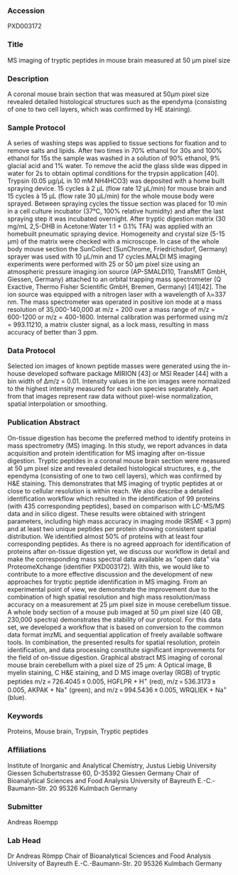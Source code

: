 ### Accession
PXD003172

### Title
MS imaging of tryptic peptides in mouse brain measured at 50 µm pixel size

### Description
A coronal mouse brain section that was measured at 50µm pixel size revealed detailed histological structures such as the ependyma (consisting of one to two cell layers, which was confirmed by HE staining).

### Sample Protocol
A series of washing steps was applied to tissue sections for fixation and to remove salts and lipids. After two times in 70% ethanol for 30s and 100% ethanol for 15s the sample was washed in a solution of 90% ethanol, 9% glacial acid and 1% water. To remove the acid the glass slide was dipped in water for 2s to obtain optimal conditions for the trypsin application [40]. Trypsin (0.05 µg/µL in 10 mM NH4HCO3) was deposited with a home built spraying device. 15 cycles à 2 µL (flow rate 12 µL/min) for mouse brain and 15 cycles à 15 µL (flow rate 30 µL/min) for the whole mouse body were sprayed. Between spraying cycles the tissue section was placed for 10 min in a cell culture incubator (37°C, 100% relative humidity) and after the last spraying step it was incubated overnight.  After tryptic digestion matrix (30 mg/mL 2,5-DHB in Acetone:Water 1:1 + 0.1% TFA) was applied with an homebuilt pneumatic spraying device. Homogeneity and crystal size (5-15 µm) of the matrix were checked with a microscope.  In case of the whole body mouse section  the SunCollect (SunChrome, Friedrichsdorf, Germany) sprayer was used with 10 µL/min and 17 cycles.MALDI MS imaging experiments were performed with 25 or 50 µm pixel size using an atmospheric pressure imaging ion source (AP-SMALDI10, TransMIT GmbH, Giessen, Germany) attached to an orbital trapping mass spectrometer (Q Exactive, Thermo Fisher Scientific GmbH, Bremen, Germany) [41][42]. The ion source was equipped with a nitrogen laser with a wavelength of λ=337 nm. The mass spectrometer was operated in positive ion mode at a mass resolution of 35,000-140,000 at m/z = 200 over a mass range of m/z = 600-1200 or m/z = 400-1600. Internal calibration was performed using m/z = 993.11210, a matrix cluster signal, as a lock mass, resulting in mass accuracy of better than 3 ppm.

### Data Protocol
Selected ion images of known peptide masses were generated using the in-house developed software package MIRION  [43] or MSI Reader [44] with a bin width of Δm/z = 0.01. Intensity values in the ion images were normalized to the highest intensity measured for each ion species separately. Apart from that images represent raw data without pixel-wise normalization, spatial interpolation or smoothing.

### Publication Abstract
On-tissue digestion has become the preferred method to identify proteins in mass spectrometry (MS) imaging. In this study, we report advances in data acquisition and protein identification for MS imaging after on-tissue digestion. Tryptic peptides in a coronal mouse brain section were measured at 50&#xa0;&#x3bc;m pixel size and revealed detailed histological structures, e.g., the ependyma (consisting of one to two cell layers), which was confirmed by H&amp;E staining. This demonstrates that MS imaging of tryptic peptides at or close to cellular resolution is within reach. We also describe a detailed identification workflow which resulted in the identification of 99 proteins (with 435 corresponding peptides), based on comparison with LC-MS/MS data and in silico digest. These results were obtained with stringent parameters, including high mass accuracy in imaging mode (RSME &lt;&#x2009;3&#xa0;ppm) and at least two unique peptides per protein showing consistent spatial distribution. We identified almost 50% of proteins with at least four corresponding peptides. As there is no agreed approach for identification of proteins after on-tissue digestion yet, we discuss our workflow in detail and make the corresponding mass spectral data available as "open data" via ProteomeXchange (identifier PXD003172). With this, we would like to contribute to a more effective discussion and the development of new approaches for tryptic peptide identification in MS imaging. From an experimental point of view, we demonstrate the improvement due to the combination of high spatial resolution and high mass resolution/mass accuracy on a measurement at 25&#xa0;&#x3bc;m pixel size in mouse cerebellum tissue. A whole body section of a mouse pub imaged at 50&#xa0;&#x3bc;m pixel size (40&#xa0;GB, 230,000 spectra) demonstrates the stability of our protocol. For this data set, we developed a workflow that is based on conversion to the common data format imzML and sequential application of freely available software tools. In combination, the presented results for spatial resolution, protein identification, and data processing constitute significant improvements for the field of on-tissue digestion. Graphical abstract MS imaging of coronal mouse brain cerebellum with a pixel size of 25&#xa0;&#x3bc;m: A Optical image, B myelin staining, C H&amp;E staining, and D MS image overlay (RGB) of tryptic peptides m/z&#x2009;=&#x2009;726.4045&#x2009;&#xb1;&#x2009;0.005, HGFLPR + H<sup>+</sup> (red), m/z&#x2009;=&#x2009;536.3173&#x2009;&#xb1;&#x2009;0.005, AKPAK + Na<sup>+</sup> (green), and m/z&#x2009;=&#x2009;994.5436&#x2009;&#xb1;&#x2009;0.005, WRQLIEK + Na<sup>+</sup> (blue).

### Keywords
Proteins, Mouse brain, Trypsin, Tryptic peptides

### Affiliations
Institute of Inorganic and Analytical Chemistry, Justus Liebig University Giessen Schubertstrasse 60, D-35392 Giessen Germany
Chair of Bioanalytical Sciences and Food Analysis University of Bayreuth E.-C.-Baumann-Str. 20 95326 Kulmbach Germany

### Submitter
Andreas Roempp

### Lab Head
Dr Andreas Römpp
Chair of Bioanalytical Sciences and Food Analysis University of Bayreuth E.-C.-Baumann-Str. 20 95326 Kulmbach Germany


